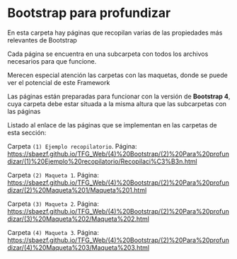 ﻿# Bootstrap para profundizar
En esta carpeta hay páginas que recopilan varias de las propiedades más relevantes de Bootstrap

Cada página se encuentra en una subcarpeta con todos los archivos necesarios para que funcione.

Merecen especial atención las carpetas con las maquetas, donde se puede ver el potencial de este Framework

Las páginas están preparadas para funcionar con la versión de **Bootstrap 4**, cuya carpeta debe estar situada a la misma altura que las subcarpetas con las páginas

Listado al enlace de las páginas que se implementan en las carpetas de esta sección:

Carpeta `(1) Ejemplo recopilatorio`. Página: https://sbaezf.github.io/TFG_Web/(4)%20Bootstrap/(2)%20Para%20profundizar/(1)%20Ejemplo%20recopilatorio/Recopilaci%C3%B3n.html

Carpeta `(2) Maqueta 1`. Página: https://sbaezf.github.io/TFG_Web/(4)%20Bootstrap/(2)%20Para%20profundizar/(2)%20Maqueta%201/Maqueta%201.html			 

Carpeta `(3) Maqueta 2`. Página: https://sbaezf.github.io/TFG_Web/(4)%20Bootstrap/(2)%20Para%20profundizar/(3)%20Maqueta%202/Maqueta%202.html			

Carpeta `(4) Maqueta 3`. Página: https://sbaezf.github.io/TFG_Web/(4)%20Bootstrap/(2)%20Para%20profundizar/(4)%20Maqueta%203/Maqueta%203.html
